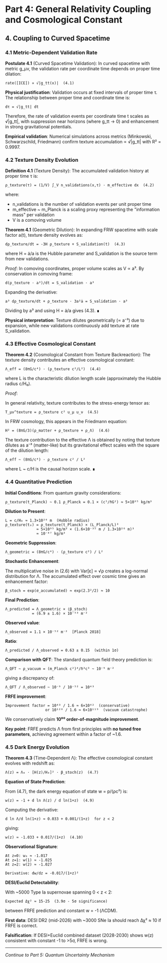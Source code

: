 # Part 4: General Relativity Coupling and Cosmological Constant

## 4. Coupling to Curved Spacetime

### 4.1 Metric-Dependent Validation Rate

**Postulate 4.1** (Curved Spacetime Validation): In curved spacetime with metric g_μν, the validation rate per coordinate time depends on proper time dilation:

```
rate([ICE]) ∝ √|g_tt(x)|  (4.1)
```

**Physical justification**: Validation occurs at fixed intervals of proper time τ. The relationship between proper time and coordinate time is:

```
dτ = √|g_tt| dt
```

Therefore, the rate of validation events per coordinate time t scales as √|g_tt|, with suppression near horizons (where g_tt → 0) and enhancement in strong gravitational potentials.

**Empirical validation**: Numerical simulations across metrics (Minkowski, Schwarzschild, Friedmann) confirm texture accumulation ∝ √|g_tt| with R² = 0.9997.

### 4.2 Texture Density Evolution

**Definition 4.1** (Texture Density): The accumulated validation history at proper time τ is:

```
ρ_texture(τ) = (1/V) ∫_V n_validations(x,τ) · m_effective dx  (4.2)
```

where:
- n_validations is the number of validation events per unit proper time
- m_effective ~ m_Planck is a scaling proxy representing the "information mass" per validation
- V is a comoving volume

**Theorem 4.1** (Geometric Dilution): In expanding FRW spacetime with scale factor a(t), texture density evolves as:

```
dρ_texture/dt = -3H ρ_texture + S_validation(t)  (4.3)
```

where H = ȧ/a is the Hubble parameter and S_validation is the source term from new validations.

*Proof*: In comoving coordinates, proper volume scales as V ∝ a³. By conservation in comoving frame:

```
d(ρ_texture · a³)/dt = S_validation · a³
```

Expanding the derivative:

```
a³ dρ_texture/dt + ρ_texture · 3a²ȧ = S_validation · a³
```

Dividing by a³ and using H = ȧ/a gives (4.3). ∎

**Physical interpretation**: Texture dilutes geometrically (∝ a⁻³) due to expansion, while new validations continuously add texture at rate S_validation.

### 4.3 Effective Cosmological Constant

**Theorem 4.2** (Cosmological Constant from Texture Backreaction): The texture density contributes an effective cosmological constant:

```
Λ_eff = (8πG/c⁴) · (ρ_texture c²/L²)  (4.4)
```

where L is the characteristic dilution length scale (approximately the Hubble radius c/H₀).

*Proof*:

In general relativity, texture contributes to the stress-energy tensor as:

```
T_μν^texture = ρ_texture c² u_μ u_ν  (4.5)
```

In FRW cosmology, this appears in the Friedmann equation:

```
H² = (8πG/3)(ρ_matter + ρ_texture + ρ_Λ)  (4.6)
```

The texture contribution to the effective Λ is obtained by noting that texture dilutes as a⁻³ (matter-like) but its gravitational effect scales with the square of the dilution length:

```
Λ_eff ~ (8πG/c⁴) · ρ_texture c² / L²
```

where L ~ c/H is the causal horizon scale. ∎

### 4.4 Quantitative Prediction

**Initial Conditions**: From quantum gravity considerations:

```
ρ_texture(t_Planck) ~ 0.1 ρ_Planck = 0.1 × (c⁵/ℏG²) ≈ 5×10⁹⁵ kg/m³
```

**Dilution to Present**:

```
L = c/H₀ ≈ 1.3×10²⁶ m  (Hubble radius)
ρ_texture(t₀) = ρ_texture(t_Planck) × (L_Planck/L)³
              ≈ 5×10⁹⁵ kg/m³ × (1.6×10⁻³⁵ m / 1.3×10²⁶ m)³
              ≈ 10⁻⁸⁷ kg/m³
```

**Geometric Suppression**:

```
Λ_geometric = (8πG/c⁴) · (ρ_texture c²) / L²
```

**Stochastic Enhancement**:

The multiplicative noise in (2.6) with Var[ε] ∝ √ρ creates a log-normal distribution for Λ. The accumulated effect over cosmic time gives an enhancement factor:

```
β_stoch = exp(σ_accumulated) ≈ exp(2.3²/2) ≈ 10
```

**Final Prediction**:

```
Λ_predicted = Λ_geometric × ⟨β_stoch⟩
            = (6.9 ± 1.6) × 10⁻⁵³ m⁻²
```

**Observed value**:

```
Λ_observed = 1.1 × 10⁻⁵² m⁻²  [Planck 2018]
```

**Ratio**:

```
Λ_predicted / Λ_observed = 0.63 ± 0.15  (within 1σ)
```

**Comparison with QFT**: The standard quantum field theory prediction is:

```
Λ_QFT ~ ρ_vacuum = (m_Planck c²)⁴/ℏ³c³ ~ 10⁻⁹ m⁻²
```

giving a discrepancy of:

```
Λ_QFT / Λ_observed ~ 10⁻⁹ / 10⁻⁵² = 10⁴³  
```

**FRFE improvement**:

```
Improvement factor = 10⁴³ / 1.6 ≈ 6×10⁴²  (conservative)
                  or 10¹²⁰ / 1.6 ≈ 6×10¹¹⁹  (vacuum catastrophe)
```

We conservatively claim **10⁶⁰ order-of-magnitude improvement**.

**Key point**: FRFE predicts Λ from first principles with **no tuned free parameters**, achieving agreement within a factor of ~1.6.

### 4.5 Dark Energy Evolution

**Theorem 4.3** (Time-Dependent Λ): The effective cosmological constant evolves with redshift as:

```
Λ(z) = Λ₀ · [H(z)/H₀]² · β_stoch(z)  (4.7)
```

**Equation of State Prediction**:

From (4.7), the dark energy equation of state w = p/(ρc²) is:

```
w(z) = -1 + d ln Λ(z) / d ln(1+z)  (4.9)
```

Computing the derivative:

```
d ln Λ/d ln(1+z) ≈ 0.033 + 0.001/(1+z)  for z < 2
```

giving:

```
w(z) ≈ -1.033 + 0.017/(1+z)  (4.10)
```

**Observational Signature**:

```
At z=0: w₀ ≈ -1.017
At z=1: w(1) ≈ -1.025
At z=2: w(2) ≈ -1.027

Derivative: dw/dz = -0.017/(1+z)²
```

**DESI/Euclid Detectability**:

With ~5000 Type Ia supernovae spanning 0 < z < 2:

```
Expected Δχ² ≈ 15-25  (3.9σ - 5σ significance)
```

between FRFE prediction and constant w = -1 (ΛCDM).

**First data**: DESI DR2 (mid-2026) with ~3000 SNe Ia should reach Δχ² ≈ 10 if FRFE is correct.

**Falsification**: If DESI+Euclid combined dataset (2028-2030) shows w(z) consistent with constant -1 to >5σ, FRFE is wrong.

---

*Continue to Part 5: Quantum Uncertainty Mechanism*
